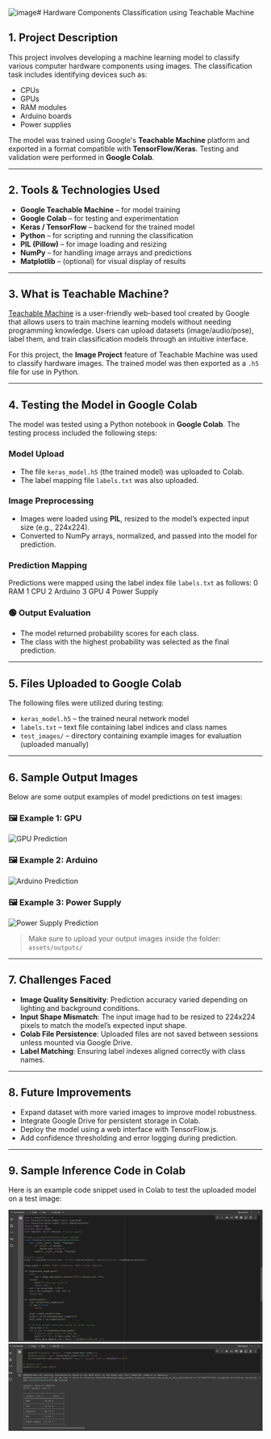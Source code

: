 <img width="259" height="194" alt="image" src="https://github.com/user-attachments/assets/4ebaac5f-c972-4350-8687-4e6aff6e5340" /># Hardware Components Classification using Teachable Machine

## 1. Project Description
This project involves developing a machine learning model to classify various computer hardware components using images. The classification task includes identifying devices such as:
- CPUs  
- GPUs  
- RAM modules  
- Arduino boards  
- Power supplies  

The model was trained using Google's **Teachable Machine** platform and exported in a format compatible with **TensorFlow/Keras**. Testing and validation were performed in **Google Colab**.

---

## 2. Tools & Technologies Used
- **Google Teachable Machine** – for model training  
- **Google Colab** – for testing and experimentation  
- **Keras / TensorFlow** – backend for the trained model  
- **Python** – for scripting and running the classification  
- **PIL (Pillow)** – for image loading and resizing  
- **NumPy** – for handling image arrays and predictions  
- **Matplotlib** – (optional) for visual display of results  

---

## 3. What is Teachable Machine?
[Teachable Machine](https://teachablemachine.withgoogle.com/) is a user-friendly web-based tool created by Google that allows users to train machine learning models without needing programming knowledge. Users can upload datasets (image/audio/pose), label them, and train classification models through an intuitive interface.

For this project, the **Image Project** feature of Teachable Machine was used to classify hardware images. The trained model was then exported as a `.h5` file for use in Python.

---

## 4. Testing the Model in Google Colab

The model was tested using a Python notebook in **Google Colab**. The testing process included the following steps:

###  Model Upload
- The file `keras_model.h5` (the trained model) was uploaded to Colab.
- The label mapping file `labels.txt` was also uploaded.

### Image Preprocessing
- Images were loaded using **PIL**, resized to the model’s expected input size (e.g., 224x224).
- Converted to NumPy arrays, normalized, and passed into the model for prediction.

### Prediction Mapping
Predictions were mapped using the label index file `labels.txt` as follows:
0 RAM
1 CPU
2 Arduino
3 GPU
4 Power Supply



### 🟢 Output Evaluation
- The model returned probability scores for each class.
- The class with the highest probability was selected as the final prediction.

---

## 5. Files Uploaded to Google Colab

The following files were utilized during testing:

- `keras_model.h5` – the trained neural network model  
- `labels.txt` – text file containing label indices and class names  
- `test_images/` – directory containing example images for evaluation (uploaded manually)

---

## 6. Sample Output Images

Below are some output examples of model predictions on test images:

### 🖼️ Example 1: GPU  
![GPU Prediction](https://www.google.com/imgres?q=gpu&imgurl=https%3A%2F%2Fwww.hellotech.com%2Fblog%2Fwp-content%2Fuploads%2F2020%2F02%2FGaming-GeForce.jpg&imgrefurl=https%3A%2F%2Fwww.hellotech.com%2Fblog%2Fwhats-a-gpu-what-gpu-do-you-have%3Fsrsltid%3DAfmBOooREoFUCoT7hANhufEtANDUKy5iVeHliPLn_qxFUMtOdFzGy2HE&docid=RfwZ5a9xD5799M&tbnid=6Gpud76RIDsZtM&vet=12ahUKEwjPo53O37yOAxVk87sIHQFzFpcQM3oECFsQAA..i&w=1230&h=825&hcb=2&ved=2ahUKEwjPo53O37yOAxVk87sIHQFzFpcQM3oECFsQAA)

### 🖼️ Example 2: Arduino  
![Arduino Prediction](https://www.google.com/imgres?q=اردوينو&imgurl=https%3A%2F%2Farabdars.com%2Fwp-content%2Fuploads%2FArduino-400x400.jpg&imgrefurl=https%3A%2F%2Farabdars.com%2Fproduct-category%2F%25D8%25A7%25D8%25B1%25D8%25AF%25D9%2588%25D9%258A%25D9%2586%25D9%2588-arduino%2F&docid=sDCoQfoGg2FgFM&tbnid=QPRVux7swL7KHM&vet=12ahUKEwi70rOy37yOAxXB9LsIHa-DNO4QM3oECBYQAA..i&w=400&h=400&hcb=2&ved=2ahUKEwi70rOy37yOAxXB9LsIHa-DNO4QM3oECBYQAA)

### 🖼️ Example 3: Power Supply  
![Power Supply Prediction](https://media.rs-online.com/image/upload/bo_1.5px_solid_white,b_auto,c_pad,dpr_2,f_auto,h_399,q_auto,w_710/c_pad,h_399,w_710/Y2420547-01?pgw=1)

>  Make sure to upload your output images inside the folder: `assets/outputs/`

---

## 7. Challenges Faced

- **Image Quality Sensitivity**: Prediction accuracy varied depending on lighting and background conditions.  
- **Input Shape Mismatch**: The input image had to be resized to 224x224 pixels to match the model’s expected input shape.  
- **Colab File Persistence**: Uploaded files are not saved between sessions unless mounted via Google Drive.  
- **Label Matching**: Ensuring label indexes aligned correctly with class names.  

---

## 8. Future Improvements

- Expand dataset with more varied images to improve model robustness.  
- Integrate Google Drive for persistent storage in Colab.  
- Deploy the model using a web interface with TensorFlow.js.  
- Add confidence thresholding and error logging during prediction.  

---

## 9. Sample Inference Code in Colab

Here is an example code snippet used in Colab to test the uploaded model on a test image:

![code](code.jpeg)
![code](output.jpeg)






